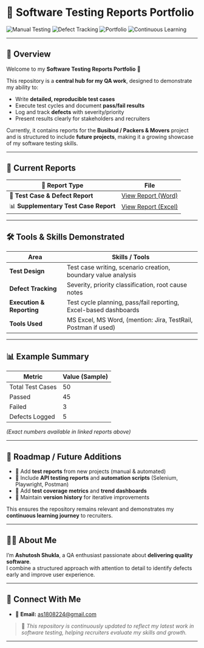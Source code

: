 # 🧪 Software Testing Reports Portfolio  

![Manual Testing](https://img.shields.io/badge/Testing-Manual-blue)
![Defect Tracking](https://img.shields.io/badge/Defects-Logged-success)
![Portfolio](https://img.shields.io/badge/Status-Active-green)
![Continuous Learning](https://img.shields.io/badge/Learning-Ongoing-orange)

---

## 📌 Overview 
Welcome to my **Software Testing Reports Portfolio** 👋  

This repository is a **central hub for my QA work**, designed to demonstrate my ability to:  
- Write **detailed, reproducible test cases**  
- Execute test cycles and document **pass/fail results**  
- Log and track **defects** with severity/priority  
- Present results clearly for stakeholders and recruiters  

Currently, it contains reports for the **Busibud / Packers & Movers** project and is structured to include **future projects**, making it a growing showcase of my software testing skills.  

---

## 📂 Current Reports  

| 📄 Report Type | File |
|---------------|------|
| 🧾 **Test Case & Defect Report** | [View Report (Word)](./AshutoshShukla_Busibud_TestingAssignment_v1..docx) |
| 📊 **Supplementary Test Case Report** | [View Report (Excel)](./Packers%20and%20Movers.xlsx) |

---

## 🛠️ Tools & Skills Demonstrated  

| Area | Skills / Tools |
|------|----------------|
| **Test Design** | Test case writing, scenario creation, boundary value analysis |
| **Defect Tracking** | Severity, priority classification, root cause notes |
| **Execution & Reporting** | Test cycle planning, pass/fail reporting, Excel-based dashboards |
| **Tools Used** | MS Excel, MS Word, (mention: Jira, TestRail, Postman if used) |

---

## 📊 Example Summary  

| Metric | Value (Sample) |
|-------|----------------|
| Total Test Cases | 50 |
| Passed | 45 |
| Failed | 3 |
| Defects Logged | 5 |

*(Exact numbers available in linked reports above)*  

---

## 🚀 Roadmap / Future Additions  

- 🔹 Add **test reports** from new projects (manual & automated)  
- 🔹 Include **API testing reports** and **automation scripts** (Selenium, Playwright, Postman)  
- 🔹 Add **test coverage metrics** and **trend dashboards**  
- 🔹 Maintain **version history** for iterative improvements  

This ensures the repository remains relevant and demonstrates my **continuous learning journey** to recruiters.  

---

## 👨‍💻 About Me  

I’m **Ashutosh Shukla**, a QA enthusiast passionate about **delivering quality software**.  
I combine a structured approach with attention to detail to identify defects early and improve user experience.  

---

## 🤝 Connect With Me  
  
- 📧 **Email:** as1808224@gmail.com 

> 📢 *This repository is continuously updated to reflect my latest work in software testing, helping recruiters evaluate my skills and growth.*

---

